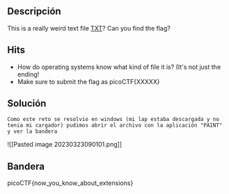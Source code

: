 ## Descripción 
This is a really weird text file [TXT](https://jupiter.challenges.picoctf.org/static/e7e5d188621ee705ceeb0452525412ef/flag.txt)? Can you find the flag?

## Hits
- How do operating systems know what kind of file it is? (It's not just the ending!
- Make sure to submit the flag as picoCTF{XXXXX}

## Solución
```
Como este reto se resolvio en windows (mi lap estaba descargada y no tenia mi cargador) pudimos abrir el archivo con la aplicación "PAINT" y ver la bandera
```
![[Pasted image 20230323090101.png]]
## Bandera
picoCTF{now_you_know_about_extensions}